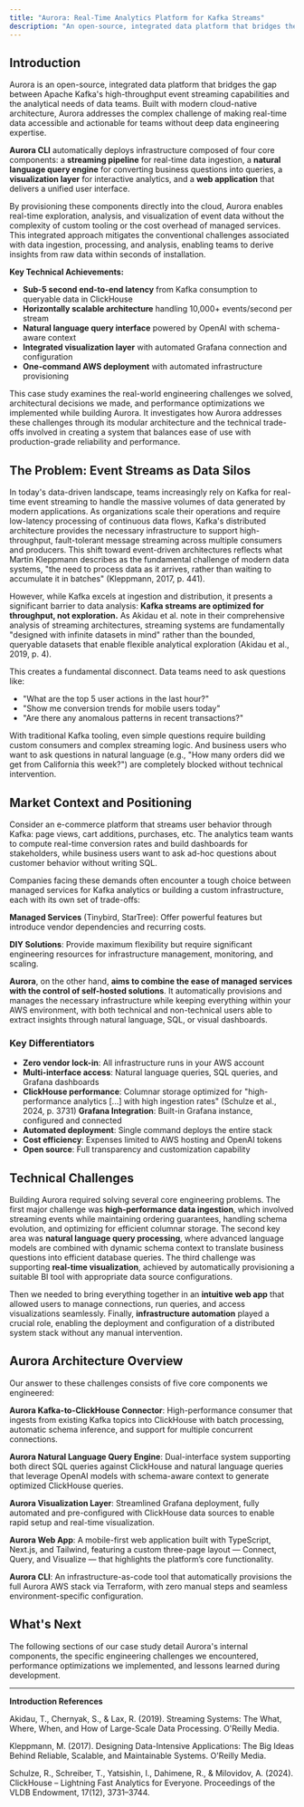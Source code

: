 ```yaml
---
title: "Aurora: Real-Time Analytics Platform for Kafka Streams"
description: "An open-source, integrated data platform that bridges the gap between Apache Kafka's high-throughput event streaming capabilities and the analytical needs of data teams."
---
```


## Introduction

Aurora is an open-source, integrated data platform that bridges the gap between Apache Kafka's high-throughput event streaming capabilities and the analytical needs of data teams. Built with modern cloud-native architecture, Aurora addresses the complex challenge of making real-time data accessible and actionable for teams without deep data engineering expertise.

**Aurora CLI** automatically deploys infrastructure composed of four core components: a **streaming pipeline** for real-time data ingestion, a **natural language query engine** for converting business questions into queries, a **visualization layer** for interactive analytics, and a **web application** that delivers a unified user interface.

By provisioning these components directly into the cloud, Aurora enables real-time exploration, analysis, and visualization of event data without the complexity of custom tooling or the cost overhead of managed services. This integrated approach mitigates the conventional challenges associated with data ingestion, processing, and analysis, enabling teams to derive insights from raw data within seconds of installation.

**Key Technical Achievements:**
- **Sub-5 second end-to-end latency** from Kafka consumption to queryable data in ClickHouse
- **Horizontally scalable architecture** handling 10,000+ events/second per stream
- **Natural language query interface** powered by OpenAI with schema-aware context
- **Integrated visualization layer** with automated Grafana connection and configuration
- **One-command AWS deployment** with automated infrastructure provisioning

This case study examines the real-world engineering challenges we solved, architectural decisions we made, and performance optimizations we implemented while building Aurora. It investigates how Aurora addresses these challenges through its modular architecture and the technical trade-offs involved in creating a system that balances ease of use with production-grade reliability and performance.

## The Problem: Event Streams as Data Silos

In today's data-driven landscape, teams increasingly rely on Kafka for real-time event streaming to handle the massive volumes of data generated by modern applications. As organizations scale their operations and require low-latency processing of continuous data flows, Kafka's distributed architecture provides the necessary infrastructure to support high-throughput, fault-tolerant message streaming across multiple consumers and producers. This shift toward event-driven architectures reflects what Martin Kleppmann describes as the fundamental challenge of modern data systems, "the need to process data as it arrives, rather than waiting to accumulate it in batches" (Kleppmann, 2017, p. 441).

However, while Kafka excels at ingestion and distribution, it presents a significant barrier to data analysis: **Kafka streams are optimized for throughput, not exploration.** As Akidau et al. note in their comprehensive analysis of streaming architectures, streaming systems are fundamentally "designed with infinite datasets in mind" rather than the bounded, queryable datasets that enable flexible analytical exploration (Akidau et al., 2019, p. 4).

This creates a fundamental disconnect. Data teams need to ask questions like:
- "What are the top 5 user actions in the last hour?"
- "Show me conversion trends for mobile users today"
- "Are there any anomalous patterns in recent transactions?"

With traditional Kafka tooling, even simple questions require building custom consumers and complex streaming logic. And business users who want to ask questions in natural language (e.g., "How many orders did we get from California this week?") are completely blocked without technical intervention.

## Market Context and Positioning

Consider an e-commerce platform that streams user behavior through Kafka: page views, cart additions, purchases, etc. The analytics team wants to compute real-time conversion rates and build dashboards for stakeholders, while business users want to ask ad-hoc questions about customer behavior without writing SQL.

Companies facing these demands often encounter a tough choice between managed services for Kafka analytics or building a custom infrastructure, each with its own set of trade-offs:

**Managed Services** (Tinybird, StarTree): Offer powerful features but introduce vendor dependencies and recurring costs.

**DIY Solutions**: Provide maximum flexibility but require significant engineering resources for infrastructure management, monitoring, and scaling.

**Aurora**, on the other hand, **aims to combine the ease of managed services with the control of self-hosted solutions**. It automatically provisions and manages the necessary infrastructure while keeping everything within your AWS environment, with both technical and non-technical users able to extract insights through natural language, SQL, or visual dashboards.

### Key Differentiators
- **Zero vendor lock-in**: All infrastructure runs in your AWS account
- **Multi-interface access**: Natural language queries, SQL queries, and Grafana dashboards
- **ClickHouse performance**: Columnar storage optimized for "high-performance analytics [...] with high ingestion rates" (Schulze et al., 2024, p. 3731)
**Grafana Integration**: Built-in Grafana instance, configured and connected
- **Automated deployment**: Single command deploys the entire stack
- **Cost efficiency**: Expenses limited to AWS hosting and OpenAI tokens
- **Open source**: Full transparency and customization capability

## Technical Challenges

Building Aurora required solving several core engineering problems. The first major challenge was **high-performance data ingestion**, which involved streaming events while maintaining ordering guarantees, handling schema evolution, and optimizing for efficient columnar storage. The second key area was **natural language query processing**, where advanced language models are combined with dynamic schema context to translate business questions into efficient database queries. The third challenge was supporting **real-time visualization**, achieved by automatically provisioning a suitable BI tool with appropriate data source configurations.

Then we needed to bring everything together in an **intuitive web app** that allowed users to manage connections, run queries, and access visualizations seamlessly. Finally, **infrastructure automation** played a crucial role, enabling the deployment and configuration of a distributed system stack without any manual intervention.

## Aurora Architecture Overview

Our answer to these challenges consists of five core components we engineered:

**Aurora Kafka-to-ClickHouse Connector**: High-performance consumer that ingests from existing Kafka topics into ClickHouse with batch processing, automatic schema inference, and support for multiple concurrent connections.

**Aurora Natural Language Query Engine**: Dual-interface system supporting both direct SQL queries against ClickHouse and natural language queries that leverage OpenAI models with schema-aware context to generate optimized ClickHouse queries.

**Aurora Visualization Layer**: Streamlined Grafana deployment, fully automated and pre-configured with ClickHouse data sources to enable rapid setup and real-time visualization.

**Aurora Web App**: A mobile-first web application built with TypeScript, Next.js, and Tailwind, featuring a custom three-page layout — Connect, Query, and Visualize — that highlights the platform’s core functionality.

**Aurora CLI**: An infrastructure-as-code tool that automatically provisions the full Aurora AWS stack via Terraform, with zero manual steps and seamless environment-specific configuration.

## What's Next

The following sections of our case study detail Aurora's internal components, the specific engineering challenges we encountered, performance optimizations we implemented, and lessons learned during development.

---

**Introduction References**

Akidau, T., Chernyak, S., & Lax, R. (2019). Streaming Systems: The What, Where, When, and How of Large-Scale Data Processing. O'Reilly Media.

Kleppmann, M. (2017). Designing Data-Intensive Applications: The Big Ideas Behind Reliable, Scalable, and Maintainable Systems. O'Reilly Media.

Schulze, R., Schreiber, T., Yatsishin, I., Dahimene, R., & Milovidov, A. (2024). ClickHouse – Lightning Fast Analytics for Everyone. Proceedings of the VLDB Endowment, 17(12), 3731–3744.